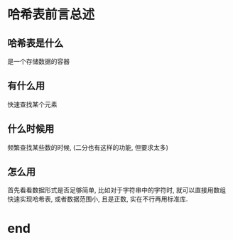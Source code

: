 # 哈希表前言总述

## 哈希表是什么

是一个存储数据的容器

## 有什么用

快速查找某个元素

## 什么时候用

频繁查找某些数的时候, (二分也有这样的功能, 但要求太多)

## 怎么用

首先看看数据形式是否足够简单, 比如对于字符串中的字符时, 就可以直接用数组快速实现哈希表, 或者数据范围小, 且是正数,  实在不行再用标准库.

# end
